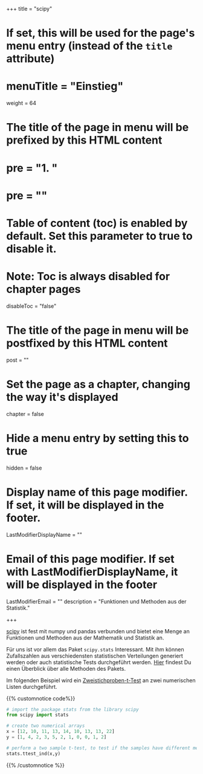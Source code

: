 +++
title = "scipy"
# If set, this will be used for the page's menu entry (instead of the `title` attribute)
# menuTitle = "Einstieg"
weight = 64
# The title of the page in menu will be prefixed by this HTML content
# pre = "<b>1. </b>"
# pre = "<i class='fab fa-github'></i>"
# Table of content (toc) is enabled by default. Set this parameter to true to disable it.
# Note: Toc is always disabled for chapter pages
disableToc = "false"
# The title of the page in menu will be postfixed by this HTML content
post = ""
# Set the page as a chapter, changing the way it's displayed
chapter = false
# Hide a menu entry by setting this to true
hidden = false
# Display name of this page modifier. If set, it will be displayed in the footer.
LastModifierDisplayName = ""
# Email of this page modifier. If set with LastModifierDisplayName, it will be displayed in the footer
LastModifierEmail = ""
description = "Funktionen und Methoden aus der Statistik."

+++

[scipy](https://docs.scipy.org/doc/scipy/reference/) ist fest mit numpy und pandas verbunden und bietet eine Menge an Funktionen und Methoden aus der Mathematik und Statistik an.

Für uns ist vor allem das Paket `scipy.stats` Interessant. Mit ihm können Zufallszahlen aus verschiedensten statistischen Verteilungen generiert werden oder auch statistische Tests durchgeführt werden. [Hier](https://docs.scipy.org/doc/scipy/reference/stats.html) findest Du einen Überblick über alle Methoden des Pakets.

Im folgenden Beispiel wird ein [Zweistichproben-t-Test](https://de.wikipedia.org/wiki/Zweistichproben-t-Test) an zwei numerischen Listen durchgeführt.


{{% customnotice code%}}
```python
# import the package stats from the library scipy
from scipy import stats

# create two numerical arrays
x = [12, 10, 11, 13, 14, 10, 13, 13, 22]
y = [1, 4, 2, 3, 5, 2, 1, 0, 0, 1, 2]

# perform a two sample t-test, to test if the samples have different means
stats.ttest_ind(x,y)
```
{{% /customnotice %}}
